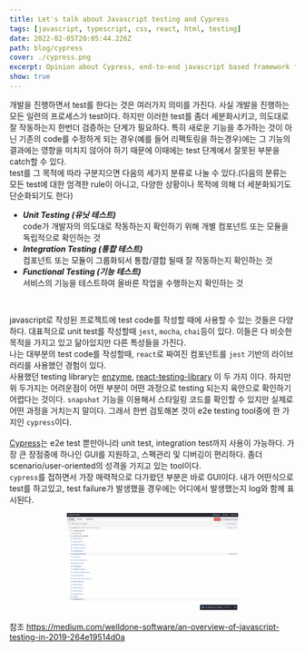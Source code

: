 ```yaml
---
title: Let's talk about Javascript testing and Cypress
tags: [javascript, typescript, css, react, html, testing]
date: 2022-02-05T20:05:44.226Z
path: blog/cypress
cover: ./cypress.png
excerpt: Opinion about Cypress, end-to-end javascript based framework for testing.
show: true
---
```


개발을 진행하면서 test를 한다는 것은 여러가지 의미를 가진다. 사실 개발을 진행하는 모든 일련의 프로세스가 test이다. 하지만 이러한 test를 좀더 세분화시키고, 의도대로 잘 작동하는지 한번더 검증하는 단계가 필요하다. 특히 새로운 기능을 추가하는 것이 아닌 기존의 code를 수정하게 되는 경우(예를 들어 리팩토링을 하는경우)에는 그 기능의 결과에는 영향을 미치지 않아야 하기 때문에 이때에는 test 단계에서 잘못된 부분을 catch할 수 있다.<br/>
test를 그 목적에 따라 구분지으면 다음의 세가지 분류로 나눌 수 있다.(다음의 분류는 모든 test에 대한 엄격한 rule이 아니고, 다양한 상황이나 목적에 의해 더 세분화되기도 단순화되기도 한다)<br/>

- <b><i>Unit Testing (유닛 테스트)</i></b><br/>
code가 개발자의 의도대로 작동하는지 확인하기 위해 개별 컴포넌트 또는 모듈을 독립적으로 확인하는 것<br/>
- <b><i>Integration Testing (통합 테스트)</i></b><br/>
컴포넌트 또는 모듈이 그룹화되서 통합/결합 될때 잘 작동하는지 확인하는 것<br/>
- <b><i>Functional Testing (기능 테스트)</i></b><br/>
서비스의 기능을 테스트하여 올바른 작업을 수행하는지 확인하는 것<br/>
<br/>

javascript로 작성된 프로젝트에 test code를 작성할 때에 사용할 수 있는 것들은 다양하다. 대표적으로 unit test를 작성할때 `jest`, `mocha`, `chai`등이 있다. 이들은 다 비슷한 목적을 가지고 있고 닮아있지만 다른 특성들을 가진다.<br/>
나는 대부분의 test code를 작성할때, `react`로 짜여진 컴포넌트를 `jest` 기반의 라이브러리를 사용했던 경험이 있다. <br/>
사용했던 testing library는 [enzyme](https://enzymejs.github.io/enzyme/), [react-testing-library](https://testing-library.com/docs/react-testing-library/intro/) 이 두 가지 이다.
하지만 위 두가지는 어려운점이 어떤 부분이 어떤 과정으로 testing 되는지 육안으로 확인하기 어렵다는 것이다. `snapshot` 기능을 이용해서 스타일링 코드를 확인할 수 있지만 실제로 어떤 과정을 거치는지 말이다. 그래서 한번 검토해본 것이 e2e testing tool중에 한 가지인 `cypress`이다.<br/><br/>
[Cypress](https://github.com/cypress-io/cypress)는 e2e test 뿐만아니라 unit test, integration test까지 사용이 가능하다. 가장 큰 장점중에 하나인 GUI를 지원하고, 스펙관리 및 디버깅이 편리하다. 좀더 scenario/user-oriented의 성격을 가지고 있는 tool이다.<br/>
`cypress`를 접하면서 가장 매력적으로 다가왔던 부분은 바로 GUI이다. 내가 어떤식으로 test를 하고있고, test failure가 발생했을 경우에는 어디에서 발생했는지 log와 함께 표시된다.

<div style="width: 60%;margin-bottom: 15px; margin-left:auto; margin-right: auto;">
  <img src="./cypress-ui.png"/>
</div>


참조
https://medium.com/welldone-software/an-overview-of-javascript-testing-in-2019-264e19514d0a
